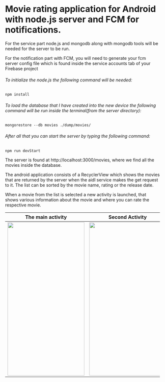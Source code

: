   # Movie rating application for Android with node.js server and FCM for notifications. 

  For the service part node.js and mongodb along with mongodb tools will be needed for the server to be run.
  
  For the notification part with FCM, you will need to generate your fcm server config file which is found
inside the service accounts tab of your Firebase project
  
  ###### To initialize the node.js the following command will be needed:
```
npm install
```
  ###### To load the database that I have created into the new device the following command will be run inside the terminal(from the server directory):
```
mongorestore --db movies ./dump/movies/ 
```
  ###### After all that you can start the server by typing the following command:
```
npm run devStart
```
  
  The server is found at http://localhost:3000/movies, where we find all the movies inside the database.
  
  
  The android application consists of a RecyclerView which shows the movies that are returned by the server
when the aidl service makes the get request to it. The list can be sorted by the movie name, rating or the
release date.

  When a movie from the list is selected a new activity is launched, that shows various information about
the movie and where you can rate the respective movie.

| The main activity | Second Activity | Notification example |
| ------------- | ------------- | ------------- |
| <a href="url"><img src="https://github.com/octavians23/movie-rating-app-android/blob/main/images/list_app.png" width="250" height="500"></a> | <a href="url"><img src="https://github.com/octavians23/movie-rating-app-android/blob/main/images/review_app.png" width="250" height="500"></a> | <a href="url"><img src="https://github.com/octavians23/movie-rating-app-android/blob/main/images/new_movie_notif.png" width="250" height="500"></a> |
